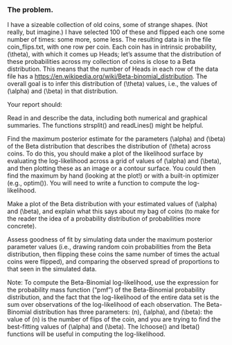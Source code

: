 ### The problem.

I have a sizeable collection of old coins, some of strange shapes. (Not really, but imagine.) I have selected 100 of these and flipped each one some number of times: some more, some less. The resulting data is in the file coin_flips.txt, with one row per coin. Each coin has in intrinsic probability, \(\theta\), with which it comes up Heads; let’s assume that the distribution of these probabilities across my collection of coins is close to a Beta distribution. This means that the number of Heads in each row of the data file has a https://en.wikipedia.org/wiki/Beta-binomial_distribution. The overall goal is to infer this distribution of \(\theta\) values, i.e., the values of \(\alpha\) and \(\beta\) in that distribution.

Your report should:

Read in and describe the data, including both numerical and graphical summaries. The functions strsplit() and readLines() might be helpful.

Find the maximum posterior estimate for the parameters \(\alpha\) and \(\beta\) of the Beta distribution that describes the distribution of \(\theta\) across coins. To do this, you should make a plot of the likelihood surface by evaluating the log-likelihood across a grid of values of \(\alpha\) and \(\beta\), and then plotting these as an image or a contour surface. You could then find the maximum by hand (looking at the plot!) or with a built-in optimizer (e.g., optim()). You will need to write a function to compute the log-likelihood.

Make a plot of the Beta distribution with your estimated values of \(\alpha\) and \(\beta\), and explain what this says about my bag of coins (to make for the reader the idea of a probability distribution of probabilities more concrete).

Assess goodness of fit by simulating data under the maximum posterior parameter values (i.e., drawing random coin probabilities from the Beta distribution, then flipping these coins the same number of times the actual coins were flipped), and comparing the observed spread of proportions to that seen in the simulated data.

Note: To compute the Beta-Binomial log-likelihood, use the expression for the probability mass function (“pmf”) of the Beta-Binomial probability distribution, and the fact that the log-likelihood of the entire data set is the sum over observations of the log-likelihood of each observation. The Beta-Binomial distribution has three parameters: \(n\), \(\alpha\), and \(\beta\): the value of \(n\) is the number of flips of the coin, and you are trying to find the best-fitting values of \(\alpha\) and \(\beta\). The lchoose() and lbeta() functions will be useful in computing the log-likelihood.
